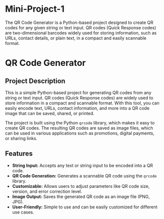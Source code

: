 # Mini-Project-1
The QR Code Generator is a Python-based project designed to create QR codes for any given string or text input. QR codes (Quick Response codes) are two-dimensional barcodes widely used for storing information, such as URLs, contact details, or plain text, in a compact and easily scannable format.
# QR Code Generator

## Project Description
This is a simple Python-based project for generating QR codes from any string or text input. QR codes (Quick Response codes) are widely used to store information in a compact and scannable format. With this tool, you can easily encode text, URLs, contact information, and more into a QR code image that can be saved, shared, or printed.

The project is built using the Python `qrcode` library, which makes it easy to create QR codes. The resulting QR codes are saved as image files, which can be used in various applications such as promotions, digital payments, or sharing links.

## Features
- **String Input:** Accepts any text or string input to be encoded into a QR code.
- **QR Code Generation:** Generates a scannable QR code using the `qrcode` library.
- **Customizable:** Allows users to adjust parameters like QR code size, version, and error correction level.
- **Image Output:** Saves the generated QR code as an image file (PNG, JPG).
- **User-Friendly:** Simple to use and can be easily customized for different use cases.
